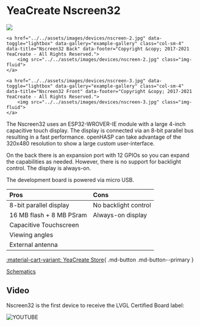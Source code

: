 # YeaCreate Nscreen32

<div class="row justify-content-center">
    <a href="../../assets/images/devices/nscreen-1.jpg" data-toggle="lightbox" data-gallery="example-gallery" class="col-sm-4" data-title="Nscreen32 Front" data-footer="Copyright &copy; 2017-2021 YeaCreate - All Rights Reserved.">
        <img src="../../assets/images/devices/nscreen-1.jpg" class="img-fluid">
    </a>

    <a href="../../assets/images/devices/nscreen-2.jpg" data-toggle="lightbox" data-gallery="example-gallery" class="col-sm-4" data-title="Nscreen32 Back" data-footer="Copyright &copy; 2017-2021 YeaCreate - All Rights Reserved.">
        <img src="../../assets/images/devices/nscreen-2.jpg" class="img-fluid">
    </a>

    <a href="../../assets/images/devices/nscreen-3.jpg" data-toggle="lightbox" data-gallery="example-gallery" class="col-sm-4" data-title="Nscreen32 Front" data-footer="Copyright &copy; 2017-2021 YeaCreate - All Rights Reserved.">
        <img src="../../assets/images/devices/nscreen-3.jpg" class="img-fluid">
    </a>
</div>

The Nscreen32 uses an ESP32-WROVER-IE module with a large 4-inch capacitive touch display.
The display is connected via an 8-bit parallel bus resulting in a fast performance.
openHASP can take advantage of the 320x480 resolution to show a large custom user-interface.

On the back there is an expansion port with 12 GPIOs so you can expand the capabilities as needed.
However, there is no support for backlight control. The display is always-on.

The development board is powered via micro USB.

| Pros                   | Cons
|:-----                  |:----
| 8-bit parallel display | No backlight control 
| 16 MB flash + 8 MB PSram | Always-on display
| Capacitive Touchscreen |
| Viewing angles         |
| External antenna       |

[:material-cart-variant: YeaCreate Store][1]{ .md-button .md-button--primary }


[Schematics](https://github.com/yeacreate-opensources/Nscreen_32/blob/master/documents/Schematic.pdf)

## Video

Nscreen32 is the first device to receive the LVGL Certified Board label:

![YOUTUBE](9lDxJRI9BwM)

[1]: https://store.yeacreate.com/products/3